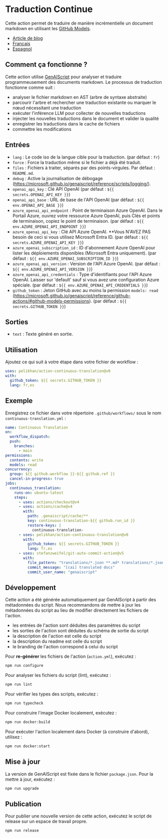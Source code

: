 # Traduction Continue

Cette action permet de traduire de manière incrémentielle un document markdown en utilisant les [GitHub Models](https://github.com/models).

* [Article de blog](https://microsoft.github.io/genaiscript/blog/continuous-translations/)
* [Français](./README.fr.md)
* [Espagnol](./README.es.md)

## Comment ça fonctionne ?

Cette action utilise [GenAIScript](https://microsoft.github.io/genaiscript/) pour analyser et traduire programmeusement des documents markdown. Le processus de traduction fonctionne comme suit :

* analyser le fichier markdown en AST (arbre de syntaxe abstraite)
* parcourir l'arbre et rechercher une traduction existante ou marquer le nœud nécessitant une traduction
* exécuter l'inférence LLM pour collecter de nouvelles traductions
* injecter les nouvelles traductions dans le document et valider la qualité
* enregistrer les traductions dans le cache de fichiers
* commettre les modifications

## Entrées

* `lang` : Le code iso de la langue cible pour la traduction. (par défaut : `fr`)
* `force` : Force la traduction même si le fichier a déjà été traduit.
* `files` : Fichiers à traiter, séparés par des points-virgules. Par défaut : `README.md`.
* `debug` : Active la journalisation de débogage (<https://microsoft.github.io/genaiscript/reference/scripts/logging/>).
* `openai_api_key` : Clé API OpenAI (par défaut : `${{ secrets.OPENAI_API_KEY }}`)
* `openai_api_base` : URL de base de l'API OpenAI (par défaut : `${{ env.OPENAI_API_BASE }}`)
* `azure_openai_api_endpoint` : Point de terminaison Azure OpenAI. Dans le Portail Azure, ouvrez votre ressource Azure OpenAI, puis Clés et points de terminaison, copiez le point de terminaison. (par défaut : `${{ env.AZURE_OPENAI_API_ENDPOINT }}`)
* `azure_openai_api_key` : Clé API Azure OpenAI. \*\*Vous N'AVEZ PAS besoin de ceci si vous utilisez Microsoft Entra ID. (par défaut : `${{ secrets.AZURE_OPENAI_API_KEY }}`)
* `azure_openai_subscription_id` : ID d'abonnement Azure OpenAI pour lister les déploiements disponibles (Microsoft Entra uniquement). (par défaut : `${{ env.AZURE_OPENAI_SUBSCRIPTION_ID }}`)
* `azure_openai_api_version` : Version de l'API Azure OpenAI. (par défaut : `${{ env.AZURE_OPENAI_API_VERSION }}`)
* `azure_openai_api_credentials` : Type d'identifiants pour l'API Azure OpenAI. Laisser sur 'default' sauf si vous avez une configuration Azure spéciale. (par défaut : `${{ env.AZURE_OPENAI_API_CREDENTIALS }}`)
* `github_token` : Jeton GitHub avec au moins la permission `models: read` (<https://microsoft.github.io/genaiscript/reference/github-actions/#github-models-permissions>). (par défaut : `${{ secrets.GITHUB_TOKEN }}`)

## Sorties

* `text` : Texte généré en sortie.

## Utilisation

Ajoutez ce qui suit à votre étape dans votre fichier de workflow :

```yaml
uses: pelikhan/action-continuous-translation@v0
with:
  github_token: ${{ secrets.GITHUB_TOKEN }}
  lang: fr,es
```

## Exemple

Enregistrez ce fichier dans votre répertoire `.github/workflows/` sous le nom `continuous-translation.yml` :

```yaml
name: Continuous Translation
on:
  workflow_dispatch:
  push:
    branches:
      - main
permissions:
  contents: write
  models: read
concurrency:
  group: ${{ github.workflow }}-${{ github.ref }}
  cancel-in-progress: true
jobs:
  continuous_translation:
    runs-on: ubuntu-latest
    steps:
      - uses: actions/checkout@v4
      - uses: actions/cache@v4
        with:
          path: .genaiscript/cache/**
          key: continuous-translation-${{ github.run_id }}
          restore-keys: |
            continuous-translation-
      - uses: pelikhan/action-continuous-translation@v0
        with:
          github_token: ${{ secrets.GITHUB_TOKEN }}
          lang: fr,es
      - uses: stefanzweifel/git-auto-commit-action@v5
        with:
          file_pattern: "translations/*.json **.md* translations/*.json"
          commit_message: "[cai] translated docs"
          commit_user_name: "genaiscript"
```

## Développement

Cette action a été générée automatiquement par GenAIScript à partir des métadonnées du script.
Nous recommandons de mettre à jour les métadonnées du script au lieu de modifier directement les fichiers de l'action.

* les entrées de l'action sont déduites des paramètres du script
* les sorties de l'action sont déduites du schéma de sortie du script
* la description de l'action est celle du script
* la description du readme est celle du script
* le branding de l'action correspond à celui du script

Pour **re-générer** les fichiers de l'action (`action.yml`), exécutez :

```bash
npm run configure
```

Pour analyser les fichiers du script (lint), exécutez :

```bash
npm run lint
```

Pour vérifier les types des scripts, exécutez :

```bash
npm run typecheck
```

Pour construire l'image Docker localement, exécutez :

```bash
npm run docker:build
```

Pour exécuter l'action localement dans Docker (à construire d'abord), utilisez :

```bash
npm run docker:start
```

## Mise à jour

La version de GenAIScript est fixée dans le fichier `package.json`. Pour la mettre à jour, exécutez :

```bash
npm run upgrade
```

## Publication

Pour publier une nouvelle version de cette action, exécutez le script de release sur un espace de travail propre.

```bash
npm run release
```
